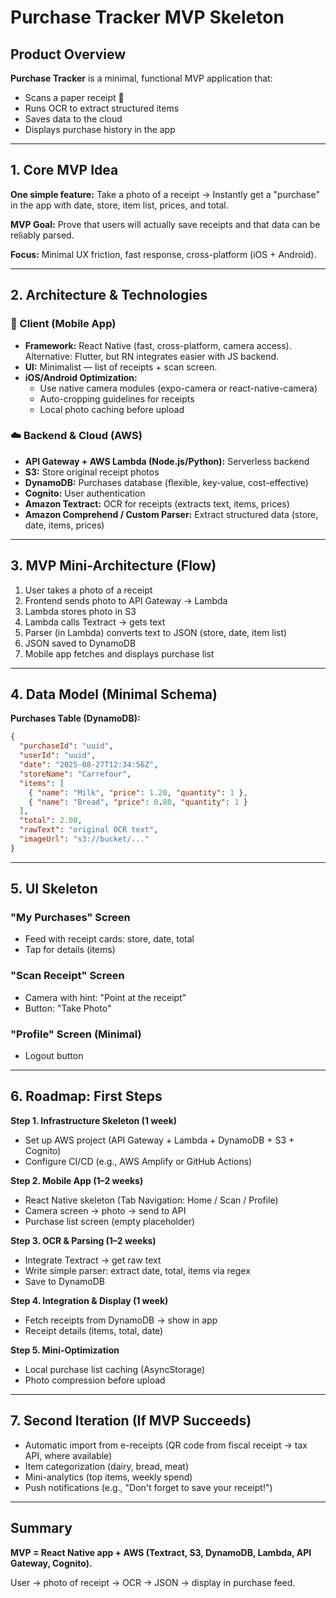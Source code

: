 
# Purchase Tracker MVP Skeleton

## Product Overview

**Purchase Tracker** is a minimal, functional MVP application that:

- Scans a paper receipt 📸
- Runs OCR to extract structured items
- Saves data to the cloud
- Displays purchase history in the app

---

## 1. Core MVP Idea

**One simple feature:** Take a photo of a receipt → Instantly get a "purchase" in the app with date, store, item list, prices, and total.

**MVP Goal:** Prove that users will actually save receipts and that data can be reliably parsed.

**Focus:** Minimal UX friction, fast response, cross-platform (iOS + Android).

---

## 2. Architecture & Technologies

### 📱 Client (Mobile App)
- **Framework:** React Native (fast, cross-platform, camera access). Alternative: Flutter, but RN integrates easier with JS backend.
- **UI:** Minimalist — list of receipts + scan screen.
- **iOS/Android Optimization:**
  - Use native camera modules (expo-camera or react-native-camera)
  - Auto-cropping guidelines for receipts
  - Local photo caching before upload

### ☁️ Backend & Cloud (AWS)
- **API Gateway + AWS Lambda (Node.js/Python):** Serverless backend
- **S3:** Store original receipt photos
- **DynamoDB:** Purchases database (flexible, key-value, cost-effective)
- **Cognito:** User authentication
- **Amazon Textract:** OCR for receipts (extracts text, items, prices)
- **Amazon Comprehend / Custom Parser:** Extract structured data (store, date, items, prices)

---

## 3. MVP Mini-Architecture (Flow)

1. User takes a photo of a receipt
2. Frontend sends photo to API Gateway → Lambda
3. Lambda stores photo in S3
4. Lambda calls Textract → gets text
5. Parser (in Lambda) converts text to JSON (store, date, item list)
6. JSON saved to DynamoDB
7. Mobile app fetches and displays purchase list

---

## 4. Data Model (Minimal Schema)

**Purchases Table (DynamoDB):**

```json
{
  "purchaseId": "uuid",
  "userId": "uuid",
  "date": "2025-08-27T12:34:56Z",
  "storeName": "Carrefour",
  "items": [
    { "name": "Milk", "price": 1.20, "quantity": 1 },
    { "name": "Bread", "price": 0.80, "quantity": 1 }
  ],
  "total": 2.00,
  "rawText": "original OCR text",
  "imageUrl": "s3://bucket/..."
}
```

---

## 5. UI Skeleton

### "My Purchases" Screen
- Feed with receipt cards: store, date, total
- Tap for details (items)

### "Scan Receipt" Screen
- Camera with hint: "Point at the receipt"
- Button: "Take Photo"

### "Profile" Screen (Minimal)
- Logout button

---

## 6. Roadmap: First Steps

**Step 1. Infrastructure Skeleton (1 week)**
- Set up AWS project (API Gateway + Lambda + DynamoDB + S3 + Cognito)
- Configure CI/CD (e.g., AWS Amplify or GitHub Actions)

**Step 2. Mobile App (1–2 weeks)**
- React Native skeleton (Tab Navigation: Home / Scan / Profile)
- Camera screen → photo → send to API
- Purchase list screen (empty placeholder)

**Step 3. OCR & Parsing (1–2 weeks)**
- Integrate Textract → get raw text
- Write simple parser: extract date, total, items via regex
- Save to DynamoDB

**Step 4. Integration & Display (1 week)**
- Fetch receipts from DynamoDB → show in app
- Receipt details (items, total, date)

**Step 5. Mini-Optimization**
- Local purchase list caching (AsyncStorage)
- Photo compression before upload

---

## 7. Second Iteration (If MVP Succeeds)
- Automatic import from e-receipts (QR code from fiscal receipt → tax API, where available)
- Item categorization (dairy, bread, meat)
- Mini-analytics (top items, weekly spend)
- Push notifications (e.g., "Don't forget to save your receipt!")

---

## Summary

**MVP = React Native app + AWS (Textract, S3, DynamoDB, Lambda, API Gateway, Cognito).**

User → photo of receipt → OCR → JSON → display in purchase feed.